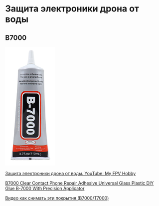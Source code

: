 # Защита электроники дрона от воды

## B7000
![](B7000.png)  

[Защита электроники дрона от воды. YouTube: My FPV Hobby](https://www.youtube.com/watch?v=UN3pCRkmNeI)  

[B7000 Clear Contact Phone Repair Adhesive Universal Glass Plastic DIY Glue B-7000 With Precision Applicator](https://vi.aliexpress.com/item/1005003653423730.html)

[Видео как снимать эти покрытия (B7000/T7000)](Как_снимать_B7000.mp4)
